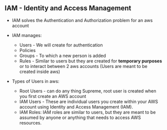 ## IAM - Identity and Access Management
- IAM solves the Authentication and Authorization problem for an aws account
- IAM manages:
    - Users - We will create for authentication
    - Policies
    - Groups - To which a new person is added 
    - Rules - Similar to users but they are created for **temporary purposes** or to interact between 2 aws accounts (Users are meant to be created inside aws)

- Types of Users in aws:
    - Root Users - can do any thing Supreme, root user is created when you first create an AWS account
    - IAM Users - These are individual users you create within your AWS account using Identity and Access Management (IAM).
    - IAM Roles: IAM roles are similar to users, but they are meant to be assumed by anyone or anything that needs to access AWS resources. 